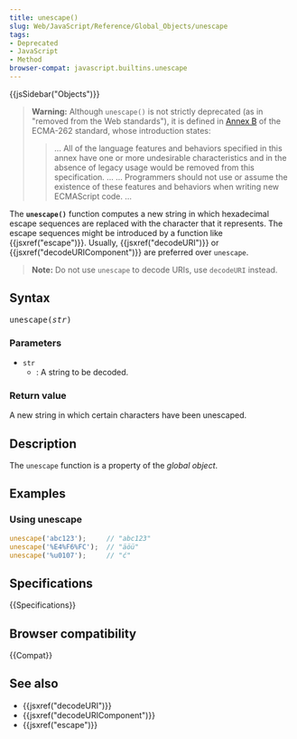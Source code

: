 ```yaml
---
title: unescape()
slug: Web/JavaScript/Reference/Global_Objects/unescape
tags:
- Deprecated
- JavaScript
- Method
browser-compat: javascript.builtins.unescape
---
```

{{jsSidebar("Objects")}}

> **Warning:** Although `unescape()` is not strictly deprecated (as in "removed
> from the Web standards"), it is defined in
> [Annex B](https://www.ecma-international.org/ecma-262/9.0/index.html#sec-additional-ecmascript-features-for-web-browsers)
> of the ECMA-262 standard, whose introduction states:
>
> > … All of the language features and behaviors specified in this annex have
> > one or more undesirable characteristics and in the absence of legacy usage
> > would be removed from this specification. … … Programmers should not use or
> > assume the existence of these features and behaviors when writing new
> > ECMAScript code. …

The **`unescape()`** function computes a new string in which hexadecimal escape
sequences are replaced with the character that it represents. The escape
sequences might be introduced by a function like {{jsxref("escape")}}.
Usually, {{jsxref("decodeURI")}} or
{{jsxref("decodeURIComponent")}} are preferred over `unescape`.

> **Note:** Do not use `unescape` to decode URIs, use `decodeURI` instead.

## Syntax

<pre class="brush: js">unescape(<var>str</var>)</pre>

### Parameters

- `str`
  - : A string to be decoded.

### Return value

A new string in which certain characters have been unescaped.

## Description

The `unescape` function is a property of the _global object_.

## Examples

### Using unescape

```js
unescape('abc123');     // "abc123"
unescape('%E4%F6%FC');  // "äöü"
unescape('%u0107');     // "ć"
```

## Specifications

{{Specifications}}

## Browser compatibility

{{Compat}}

## See also

- {{jsxref("decodeURI")}}
- {{jsxref("decodeURIComponent")}}
- {{jsxref("escape")}}
